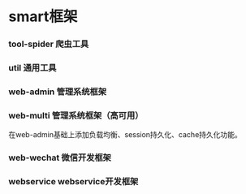 # smart框架
  
### tool-spider 爬虫工具

### util 通用工具

### web-admin 管理系统框架

### web-multi 管理系统框架（高可用）
在web-admin基础上添加负载均衡、session持久化、cache持久化功能。

### web-wechat 微信开发框架

### webservice webservice开发框架